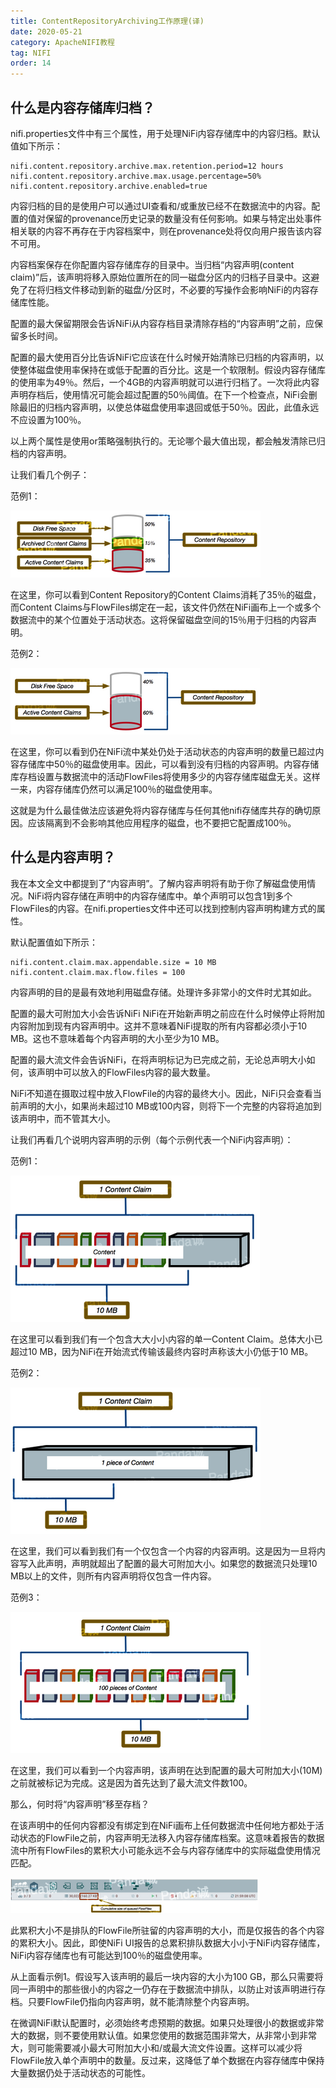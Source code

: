 ```yaml
---
title: ContentRepositoryArchiving工作原理(译)
date: 2020-05-21
category: ApacheNIFI教程
tag: NIFI
order: 14
---
```


## 什么是内容存储库归档？

nifi.properties文件中有三个属性，用于处理NiFi内容存储库中的内容归档。默认值如下所示：

```
nifi.content.repository.archive.max.retention.period=12 hours
nifi.content.repository.archive.max.usage.percentage=50%
nifi.content.repository.archive.enabled=true
```
<!-- more -->
内容归档的目的是使用户可以通过UI查看和/或重放已经不在数据流中的内容。配置的值对保留的provenance历史记录的数量没有任何影响。如果与特定出处事件相关联的内容不再存在于内容档案中，则在provenance处将仅向用户报告该内容不可用。

内容档案保存在你配置内容存储库存的目录中。当归档“内容声明(content claim)”后，该声明将移入原始位置所在的同一磁盘分区内的归档子目录中。这避免了在将归档文件移动到新的磁盘/分区时，不必要的写操作会影响NiFi的内容存储库性能。

配置的最大保留期限会告诉NiFi从内容存档目录清除存档的“内容声明”之前，应保留多长时间。

配置的最大使用百分比告诉NiFi它应该在什么时候开始清除已归档的内容声明，以使整体磁盘使用率保持在或低于配置的百分比。这是一个软限制。假设内容存储库的使用率为49％。然后，一个4GB的内容声明就可以进行归档了。一次将此内容声明存档后，使用情况可能会超过配置的50％阈值。在下一个检查点，NiFi会删除最旧的归档内容声明，以使总体磁盘使用率退回或低于50％。因此，此值永远不应设置为100％。

以上两个属性是使用or策略强制执行的。无论哪个最大值出现，都会触发清除已归档的内容声明。

让我们看几个例子：
 
范例1：

![](./img/014/1.png)

在这里，你可以看到Content Repository的Content Claims消耗了35％的磁盘，而Content Claims与FlowFiles绑定在一起，该文件仍然在NiFi画布上一个或多个数据流中的某个位置处于活动状态。这将保留磁盘空间的15％用于归档的内容声明。

范例2：

![](./img/014/2.png)

在这里，你可以看到仍在NiFi流中某处仍处于活动状态的内容声明的数量已超过内容存储库中50％的磁盘使用率。因此，可以看到没有归档的内容声明。内容存储库存档设置与数据流中的活动FlowFiles将使用多少的内容存储库磁盘无关。这样一来，内容存储库仍然可以满足100％的磁盘使用率。

这就是为什么最佳做法应该避免将内容存储库与任何其他nifi存储库共存的确切原因。应该隔离到不会影响其他应用程序的磁盘，也不要把它配置成100％。

## 什么是内容声明？

我在本文全文中都提到了“内容声明”。了解内容声明将有助于你了解磁盘使用情况。NiFi将内容存储在声明中的内容存储库中。单个声明可以包含1到多个FlowFiles的内容。在nifi.properties文件中还可以找到控制内容声明构建方式的属性。

默认配置值如下所示：

```
nifi.content.claim.max.appendable.size = 10 MB 
nifi.content.claim.max.flow.files = 100
```
内容声明的目的是最有效地利用磁盘存储。处理许多非常小的文件时尤其如此。

配置的最大可附加大小会告诉NiFi NiFi在开始新声明之前应在什么时候停止将附加内容附加到现有内容声明中。这并不意味着NiFi提取的所有内容都必须小于10 MB。这也不意味着每个内容声明的大小至少为10 MB。

配置的最大流文件会告诉NiFi，在将声明标记为已完成之前，无论总声明大小如何，该声明中可以放入的FlowFiles内容的最大数量。

NiFi不知道在摄取过程中放入FlowFile的内容的最终大小。因此，NiFi只会查看当前声明的大小，如果尚未超过10 MB或100内容，则将下一个完整的内容将追加到该声明中，而不管其大小。

让我们再看几个说明内容声明的示例（每个示例代表一个NiFi内容声明）：

范例1：

![](./img/014/3.png)

在这里可以看到我们有一个包含大大小小内容的单一Content Claim。总体大小已超过10 MB，因为NiFi在开始流式传输该最终内容时声称该大小仍低于10 MB。

范例2：

![](./img/014/4.png)

在这里，我们可以看到我们有一个仅包含一个内容的内容声明。这是因为一旦将内容写入此声明，声明就超出了配置的最大可附加大小。如果您的数据流只处理10 MB以上的文件，则所有内容声明将仅包含一件内容。

范例3：

![](./img/014/5.png)

在这里，我们可以看到一个内容声明，该声明在达到配置的最大可附加大小(10M)之前就被标记为完成。这是因为首先达到了最大流文件数100。

那么，何时将“内容声明”移至存档？

在该声明中的任何内容都没有绑定到在NiFi画布上任何数据流中任何地方都处于活动状态的FlowFile之前，内容声明无法移入内容存储库档案。这意味着报告的数据流中所有FlowFiles的累积大小可能永远不会与内容存储库中的实际磁盘使用情况匹配。

![](./img/014/6.png)

此累积大小不是排队的FlowFile所驻留的内容声明的大小，而是仅报告的各个内容的累积大小。因此，即使NiFi UI报告的总累积排队数据大小小于NiFi内容存储库，NiFi内容存储库也有可能达到100％的磁盘使用率。

从上面看示例1。假设写入该声明的最后一块内容的大小为100 GB，那么只需要将同一声明中的那些很小的内容之一仍存在于数据流中排队，以防止对该声明进行存档。只要FlowFile仍指向内容声明，就不能清除整个内容声明。

在微调NiFi默认配置时，必须始终考虑预期的数据。如果只处理很小的数据或非常大的数据，则不要使用默认值。如果您使用的数据范围非常大，从非常小到非常大，则可能需要减小最大可附加大小和/或最大流文件设置。这样可以减少将FlowFile放入单个声明中的数量。反过来，这降低了单个数据在内容存储库中保持大量数据仍处于活动状态的可能性。





